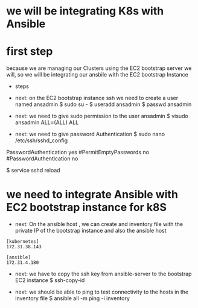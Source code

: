 #       we will be integrating K8s with Ansible 

# first step 
because we are managing our Clusters using the EC2 bootstrap server we will, so we will be integrating our ansbile with the EC2 bootstrap Instance 

- steps

- next: on the EC2 bootstrap instance ssh
we need to create a user named ansadmin
$ sudo su -
$ useradd ansadmin
$ passwd ansadmin

- next: we need to give sudo permission to the user ansadmin
$ visudo 
ansadmin ALL=(ALL)       ALL

- next: we need to give password Authentication 
$ sudo  nano /etc/ssh/sshd_config

PasswordAuthentication yes
#PermitEmptyPasswords no
#PasswordAuthentication no

$ service sshd reload 

# we need to integrate Ansible with EC2 bootstrap instance for k8S

- next: On the ansible host , we can create and inventory file
with the private IP of the bootstrap instance and also the ansible host

```
[kubernetes]
172.31.38.143

[ansible]
172.31.4.180

```

- next: we have to copy the ssh key from ansible-server to the bootstrap EC2 instance 
$ ssh-copy-id <k8s-private-IP>

- next: we should be able to ping to test connectivity to the hosts in the inventory file
$ ansible all -m ping -i inventory









